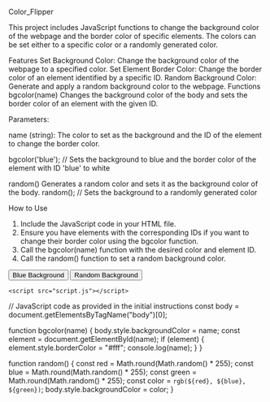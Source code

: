 Color_Flipper

This project includes JavaScript functions to change the background color of the webpage and the border color of specific elements. The colors can be set either to a specific color or a randomly generated color.

Features
Set Background Color: Change the background color of the webpage to a specified color.
Set Element Border Color: Change the border color of an element identified by a specific ID.
Random Background Color: Generate and apply a random background color to the webpage.
Functions
bgcolor(name)
Changes the background color of the body and sets the border color of an element with the given ID.

Parameters:

name (string): The color to set as the background and the ID of the element to change the border color.

bgcolor('blue'); // Sets the background to blue and the border color of the element with ID 'blue' to white

random()
Generates a random color and sets it as the background color of the body.
random(); // Sets the background to a randomly generated color

How to Use
1. Include the JavaScript code in your HTML file.
2. Ensure you have elements with the corresponding IDs if you want to change their border color using the bgcolor function.
3. Call the bgcolor(name) function with the desired color and element ID.
4. Call the random() function to set a random background color.

<!DOCTYPE html>
<html lang="en">
<head>
    <meta charset="UTF-8">
    <meta name="viewport" content="width=device-width, initial-scale=1.0">
    <title>Background Color Changer</title>
</head>
<body>
    <button id="blue" onclick="bgcolor('blue')">Blue Background</button>
    <button onclick="random()">Random Background</button>

    <script src="script.js"></script>
</body>
</html>

// JavaScript code as provided in the initial instructions
const body = document.getElementsByTagName("body")[0];

function bgcolor(name) {
    body.style.backgroundColor = name;
    const element = document.getElementById(name);
    if (element) {
        element.style.borderColor = "#fff";
        console.log(name);
    }
}

function random() {
    const red = Math.round(Math.random() * 255);
    const blue = Math.round(Math.random() * 255);
    const green = Math.round(Math.random() * 255);
    const color = `rgb(${red}, ${blue}, ${green})`;
    body.style.backgroundColor = color;
}

